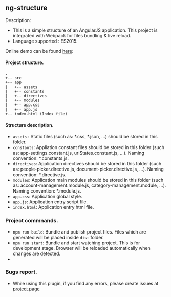 ## ng-structure

Description:

 * This is a simple structure of an AngularJS application. This project is integrated with Webpack for files bundling & live reload.
 * Language supported : ES2015.

Online demo can be found [here](http://localhost:8000/#!/):

#### Project structure.
```
.
+-- src
+-- app
|   +-- assets
|   +-- constants
|   +-- directives
|   +-- modules
|   +-- app.css
|   +-- app.js
+-- index.html (Index file)
```

#### Structure description.
- ```assets``` : Static files (such as: *.css, *.json, ...) should be stored in this folder.
- ```constants```: Appliation constant files should be stored in this folder (such as: app-settings.constant.js, urlStates.constant.js, ...). Naming convention: *.constants.js.
- ```directives```: Application directives should be stored in this folder (such as: people-picker.directive.js, document-picker.directive.js, ...). Naming convention: *.directive.js.
- ```modules```: Application main modules should be stored in this folder (such as: account-management.module.js, category-management.module, ...). Naming convention: *.module.js.
- ```app.css```: Application global style.
- ```app.js```: Application entry script file.
- ```index.html```: Application entry html file.

### Project commnands.
- `npm run build`: Bundle and publish project files. Files which are generated will be placed inside `dist` folder.
- `npm run start`: Bundle and start watching project. This is for development stage. Browser will be reloaded automatically when changes are detected.
- 
### Bugs report.
- While using this plugin, if you find any errors, please create issues at [project page](https://github.com/redplane/ng-structure)


